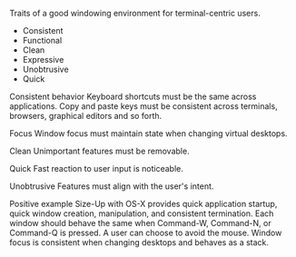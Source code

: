 Traits of a good windowing environment for terminal-centric users.

* Consistent
* Functional
* Clean
* Expressive
* Unobtrusive
* Quick

Consistent behavior
Keyboard shortcuts must be the same across applications.
Copy and paste keys must be consistent across terminals, browsers,
graphical editors and so forth.

Focus
Window focus must maintain state when changing virtual desktops.

Clean
Unimportant features must be removable.

Quick
Fast reaction to user input is noticeable.

Unobtrusive
Features must align with the user's intent.

Positive example
Size-Up with OS-X provides quick application startup, quick window creation, manipulation, and consistent termination.  Each window should behave the same when Command-W, Command-N, or Command-Q is pressed.  A user can choose to avoid the mouse.  Window focus is consistent when changing desktops and behaves as a stack.

